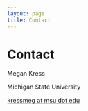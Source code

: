 ```yaml
---
layout: page
title: Contact
---
```


# Contact
Megan Kress

Michigan State University

[kressmeg at msu dot edu](mailto:kressmeg@msu.edu)



